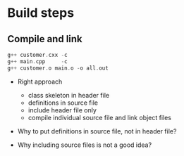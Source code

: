 # Build steps

## Compile and link

```cpp
g++ customer.cxx -c
g++ main.cpp     -c
g++ customer.o main.o -o all.out
```

* Right approach
  * class skeleton in header file
  * definitions in source file
  * include header file only
  * compile individual source file and link object files
  
* Why to put definitions in source file, not in header file?
* Why including source files is not a good idea?

